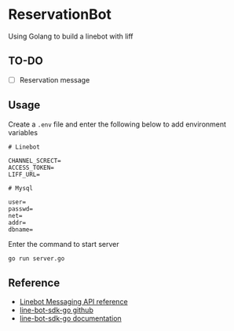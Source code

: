 # ReservationBot

Using Golang to build a linebot with liff

## TO-DO

- [ ] Reservation message

## Usage

Create a `.env` file and enter the following below to add environment variables

```
# Linebot

CHANNEL_SCRECT=
ACCESS_TOKEN=
LIFF_URL=

# Mysql

user=
passwd=
net=
addr=
dbname=
```
Enter the command to start server

```bash
go run server.go
```

## Reference

- [Linebot Messaging API reference](https://developers.line.biz/en/reference/messaging-api/)
- [line-bot-sdk-go github](https://github.com/line/line-bot-sdk-go)
- [line-bot-sdk-go documentation](https://pkg.go.dev/github.com/line/line-bot-sdk-go@v7.8.0+incompatible/linebot)
